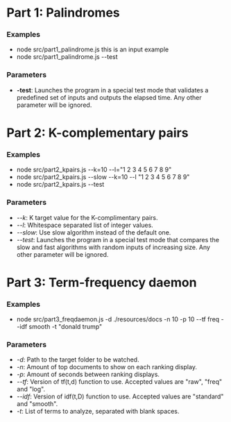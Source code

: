 # Part 1: Palindromes

### Examples

* node src/part1_palindrome.js this is an input example
* node src/part1_palindrome.js --test

### Parameters

* **-test**: Launches the program in a special test mode that validates a predefined set of inputs and outputs the elapsed time. Any other parameter will be ignored.

# Part 2: K-complementary pairs

### Examples

* node src/part2_kpairs.js --k=10 --l="1 2 3 4 5 6 7 8 9"
* node src/part2_kpairs.js --slow --k=10 --l "1 2 3 4 5 6 7 8 9"
* node src/part2_kpairs.js --test

### Parameters

* *--k*: K target value for the K-complimentary pairs.
* *--l*: Whitespace separated list of integer values.
* *--slow*: Use slow algorithm instead of the default one.
* *--test*: Launches the program in a special test mode that compares the slow and fast algorithms with random inputs of increasing size. Any other parameter will be ignored.

# Part 3: Term-frequency daemon

### Examples

* node src/part3_freqdaemon.js -d ./resources/docs -n 10 -p 10 --tf freq --idf smooth -t "donald trump"

### Parameters

* *-d*: Path to the target folder to be watched.
* *-n*: Amount of top documents to show on each ranking display.
* *-p*: Amount of seconds between ranking displays.
* *--tf*: Version of tf(t,d) function to use. Accepted values are "raw", "freq" and "log".
* *--idf*: Version of idf(t,D) function to use. Accepted values are "standard" and "smooth".
* *-t*: List of terms to analyze, separated with blank spaces.